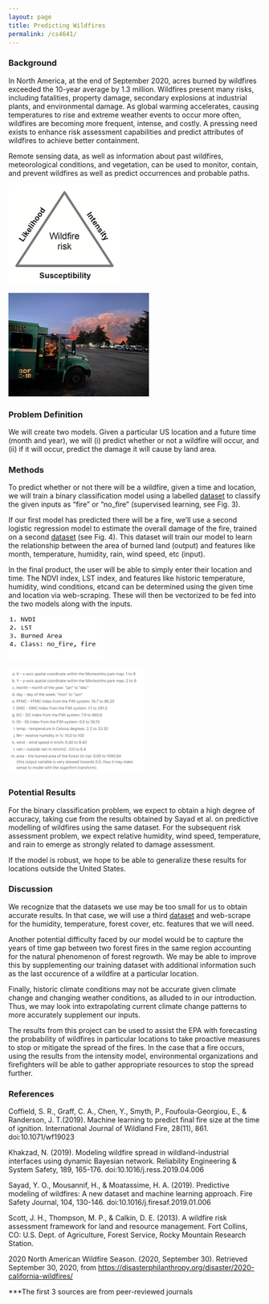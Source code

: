 ```yaml
---
layout: page
title: Predicting Wildfires
permalink: /cs4641/
---
```


### Background 

In North America, at the end of September 2020, acres burned by wildfires exceeded the 10-year average by 1.3 million. Wildfires present many risks, including fatalities, property damage, secondary explosions at industrial plants, and environmental damage. As global warming accelerates, causing temperatures to rise and extreme weather events to occur more often, wildfires are becoming more frequent, intense, and costly. A pressing need exists to enhance risk assessment capabilities and predict attributes of wildfires to achieve better containment. 

Remote sensing data, as well as information about past wildfires, meteorological conditions, and vegetation, can be used to monitor, contain, and prevent wildfires as well as predict occurrences and probable paths.

![Fig 1. Factors affecting wildfire damage](\images\wildfire_risk.png)

![Fig 2. A US Wildfire](\images\image_wildfire.jpg)

### Problem Definition 

We will create two models. Given a particular US location and a future time (month and year), we will (i) predict whether or not a wildfire will occur, and (ii) if it will occur, predict the damage it will cause by land area. 

### Methods

To predict whether or not there will be a wildfire, given a time and location, we will train a binary classification model using a labelled [dataset](https://github.com/ouladsayadyounes/WildFires/blob/master/WildFires_DataSet.csv) to classify the given inputs as “fire” or “no_fire” (supervised learning, see Fig. 3). 

If our first model has predicted there will be a fire, we’ll use a second logistic regression model to estimate the overall damage of the fire, trained on a second [dataset](https://www.kaggle.com/elikplim/forest-fires-data-set) (see Fig. 4). This dataset will train our model to learn the relationship between the area of burned land (output) and features like month, temperature, humidity, rain, wind speed, etc (input). 

In the final product, the user will be able to simply enter their location and time. The NDVI index, LST index, and features like historic temperature, humidity, wind conditions, etcand can be determined using the given time and location via web-scraping. These will then be vectorized to be fed into the two models along with the inputs.

![Fig 3. Attributes of the dataset we plan to use for wildfire prediction. ](\images\prediction_attributes.png)

![Fig 4. Attributes of the dataset we plan to use for wildfire risk calculation. ](\images\risk_attributes.png)

### Potential Results

For the binary classification problem, we expect to obtain a high degree of accuracy, taking cue from the results obtained by Sayad et al. on predictive modelling of wildfires using the same dataset. For the subsequent risk assessment problem, we expect relative humidity, wind speed, temperature, and rain to emerge as strongly related to damage assessment.

If the model is robust, we hope to be able to generalize these results for locations outside the United States. 

### Discussion

We recognize that the datasets we use may be too small for us to obtain accurate results. In that case, we will use a third [dataset](https://www.kaggle.com/rtatman/188-million-us-wildfires) and web-scrape for the humidity, temperature, forest cover, etc. features that we will need. 
 
Another potential difficulty faced by our model would be to capture the years of time gap between two forest fires in the same region accounting for the natural phenomenon of forest regrowth. We may be able to improve this by supplementing our training dataset with additional information such as the last occurence of a wildfire at a particular location.
 
Finally, historic climate conditions may not be accurate given climate change and changing weather conditions, as alluded to in our introduction. Thus, we may look into extrapolating current climate change patterns to more accurately supplement our inputs.
 
The results from this project can be used to assist the EPA with forecasting the probability of wildfires in particular locations to take proactive measures to stop or mitigate the spread of the fires. In the case that a fire occurs, using the results from the intensity model, environmental organizations and firefighters will be able to gather appropriate resources to stop the spread further.
 
### References 
Coffield, S. R., Graff, C. A., Chen, Y., Smyth, P., Foufoula-Georgiou, E., & Randerson, J. T.(2019). Machine learning to predict final fire size at the time of ignition. International Journal of Wildland Fire, 28(11), 861. doi:10.1071/wf19023

Khakzad, N. (2019). Modeling wildfire spread in wildland-industrial interfaces using dynamic Bayesian network. Reliability Engineering & System Safety, 189, 165-176. doi:10.1016/j.ress.2019.04.006

Sayad, Y. O., Mousannif, H., & Moatassime, H. A. (2019). Predictive modeling of wildfires: A new dataset and machine learning approach. Fire Safety Journal, 104, 130-146. doi:10.1016/j.firesaf.2019.01.006

Scott, J. H., Thompson, M. P., & Calkin, D. E. (2013). A wildfire risk assessment framework for land and resource management. Fort Collins, CO: U.S. Dept. of Agriculture, Forest Service, Rocky Mountain Research Station.

2020 North American Wildfire Season. (2020, September 30). Retrieved September 30, 2020, from https://disasterphilanthropy.org/disaster/2020-california-wildfires/

***The first 3 sources are from peer-reviewed journals

